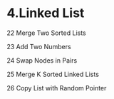 # 4.Linked List

22 Merge Two Sorted Lists

23 Add Two Numbers

24 Swap Nodes in Pairs

25 Merge K Sorted Linked Lists

26 Copy List with Random Pointer



